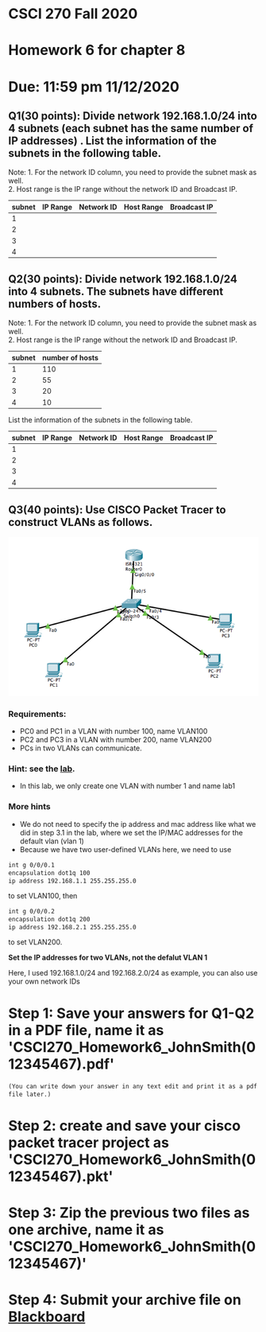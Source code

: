 # CSCI 270 Fall 2020
# Homework 6 for chapter 8
# Due: 11:59 pm 11/12/2020

## Q1(30 points): Divide network **192.168.1.0/24** into **4** subnets (each subnet has the same number of IP addresses) . List the information of the subnets in the following table.
Note: 1. For the network ID column, you need to provide the subnet mask as well. <br>
      2. Host range is the IP range without the network ID and Broadcast IP.

|subnet|IP Range|Network ID|Host Range|Broadcast IP|
|----|----|----|----|----|
|1|||||
|2|||||
|3|||||
|4|||||

## Q2(30 points): Divide network **192.168.1.0/24** into **4** subnets. The subnets have different numbers of hosts.
Note: 1. For the network ID column, you need to provide the subnet mask as well. <br>
      2. Host range is the IP range without the network ID and Broadcast IP.

|subnet|number of hosts|
|----|----|
|1|110|
|2|55|
|3|20|
|4|10|

List the information of the subnets in the following table.

|subnet|IP Range|Network ID|Host Range|Broadcast IP|
|----|----|----|----|----|
|1|||||
|2|||||
|3|||||
|4|||||



## Q3(40 points): Use CISCO Packet Tracer to construct VLANs as follows.
![](../Resources/lab8-topology.png)
### Requirements:
+ PC0 and PC1 in a VLAN with number 100, name VLAN100
+ PC2 and PC3 in a VLAN with number 200, name VLAN200
+ PCs in two VLANs can communicate.

### Hint: see the [lab](https://github.com/ZhangNingSAU/Fall-2020-CSCI-270-Networks-and-DataCommunications/blob/master/Labs/Lab8.md).
+ In this lab, we only create one VLAN with number 1 and name lab1
### More hints 
+ We do not need to specify the ip address and mac address like what we did in step 3.1 in the lab, where we set the IP/MAC addresses for the default vlan (vlan 1)
+ Because we have two user-defined VLANs here, we need to use
~~~~
int g 0/0/0.1 
encapsulation dot1q 100
ip address 192.168.1.1 255.255.255.0
~~~~
to set VLAN100, then
~~~~
int g 0/0/0.2
encapsulation dot1q 200
ip address 192.168.2.1 255.255.255.0
~~~~
to set VLAN200.

**Set the IP addresses for two VLANs, not the defalut VLAN 1**

Here, I used 192.168.1.0/24 and 192.168.2.0/24 as example, you can also use your own network IDs


# Step 1: Save your answers for Q1-Q2 in a PDF file, name it as 'CSCI270_Homework6_JohnSmith(012345467).pdf' 
    (You can write down your answer in any text edit and print it as a pdf file later.)
# Step 2: create and save your cisco packet tracer project as 'CSCI270_Homework6_JohnSmith(012345467).pkt'

# Step 3: Zip the previous two files as one archive, name it as 'CSCI270_Homework6_JohnSmith(012345467)'

# Step 4: Submit your archive file on [Blackboard](https://blackboard.sau.edu)
